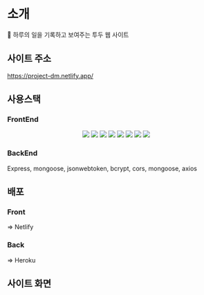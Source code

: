 # 소개

📅 하루의 일을 기록하고 보여주는 투두 웹 사이트

## 사이트 주소

https://project-dm.netlify.app/

## 사용스택

### FrontEnd

<p align='center'>
    <img src="https://img.shields.io/badge/Typescript-v4.4.3-blue?logo=typescript"/>
    <img src="https://img.shields.io/badge/React-v17.0.2-blue?logo=React"/>
    <img src="https://img.shields.io/badge/styled components-v5.3.1-pink?logo=react">
    <img src="https://img.shields.io/badge/redux-v4.1.1-blue?logo=react">
    <img src="https://img.shields.io/badge/react redux-v7.2.5-blue?logo=react">
    <img src="https://img.shields.io/badge/redux toolkit-v1.6.2-blue?logo=react">
    <img src="https://img.shields.io/badge/redux persist-v6.0.0-blue?logo=react">
    <img src="https://img.shields.io/badge/redux saga-v1.1.3-blue?logo=react">
</p>
<!-- React, styled-components, react-chartjs-2, typescript, redux, react-redux, redux toolkit, redux-persist, redux-saga -->

### BackEnd

Express, mongoose, jsonwebtoken, bcrypt, cors, mongoose, axios

## 배포
### Front
=> Netlify
### Back
=> Heroku

## 사이트 화면


